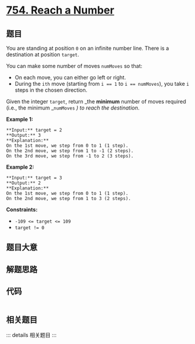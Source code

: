 # [754. Reach a Number](https://leetcode.com/problems/reach-a-number)

## 题目

You are standing at position `0` on an infinite number line. There is a
destination at position `target`.

You can make some number of moves `numMoves` so that:

  * On each move, you can either go left or right.
  * During the `ith` move (starting from `i == 1` to `i == numMoves`), you take `i` steps in the chosen direction.

Given the integer `target`, return _the **minimum** number of moves required
(i.e., the minimum _`numMoves` _) to reach the destination_.



**Example 1:**

    
    
    **Input:** target = 2
    **Output:** 3
    **Explanation:**
    On the 1st move, we step from 0 to 1 (1 step).
    On the 2nd move, we step from 1 to -1 (2 steps).
    On the 3rd move, we step from -1 to 2 (3 steps).
    

**Example 2:**

    
    
    **Input:** target = 3
    **Output:** 2
    **Explanation:**
    On the 1st move, we step from 0 to 1 (1 step).
    On the 2nd move, we step from 1 to 3 (2 steps).
    



**Constraints:**

  * `-109 <= target <= 109`
  * `target != 0`


## 题目大意

## 解题思路

## 代码

```javascript

```

## 相关题目

::: details 相关题目
:::
